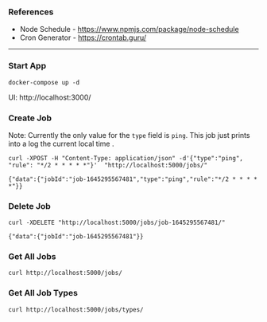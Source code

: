 ### References

- Node Schedule - https://www.npmjs.com/package/node-schedule
- Cron Generator - https://crontab.guru/

---

### Start App

```
docker-compose up -d
```

UI: http://localhost:3000/


### Create Job

Note: Currently the only value for the `type` field is `ping`. This job just prints into a log the current local time .

```
curl -XPOST -H "Content-Type: application/json" -d'{"type":"ping", "rule": "*/2 * * * * *"}'  "http://localhost:5000/jobs/"

{"data":{"jobId":"job-1645295567481","type":"ping","rule":"*/2 * * * * *"}}
```

### Delete Job

```
curl -XDELETE "http://localhost:5000/jobs/job-1645295567481/" 

{"data":{"jobId":"job-1645295567481"}}
```

### Get All Jobs

```
curl http://localhost:5000/jobs/
```

### Get All Job Types

```
curl http://localhost:5000/jobs/types/
```

